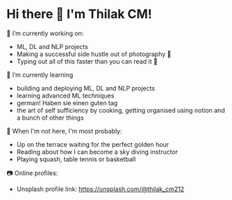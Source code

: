 # Hi there 🌊  I'm Thilak CM!

🔭 I’m currently working on:
- ML, DL and NLP projects 
- Making a successful side hustle out of photography 📸 
- Typing out all of this faster than you can read it 💨 

🌱 I’m currently learning 
- building and deploying ML, DL and NLP projects
- learning advanced ML techniques
- german! Haben sie einen guten tag
- the art of self sufficiency by cooking, getting organised using notion and a bunch of other things

🐽  When I'm not here, I'm most probably:
- Up on the terrace waiting for the perfect golden hour 
- Reading about how I can become a sky diving instructor 
- Playing squash, table tennis or basketball

📷 Online profiles: 
- Unsplash profile link: https://unsplash.com/@thilak_cm212
